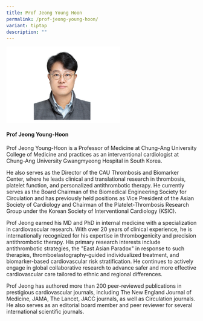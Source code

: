 ```yaml
---
title: Prof Jeong Young Hoon
permalink: /prof-jeong-young-hoon/
variant: tiptap
description: ""
---
```

<p></p>
<div class="isomer-image-wrapper">
<img style="width: 60%;" height="auto" width="100%" alt="" src="/images/ASPIRE Network /Jeong_Young_Hoon.png">
</div>
<h4>Prof Jeong Young-Hoon</h4>
<p>Prof Jeong Young-Hoon is a Professor of Medicine at Chung-Ang University
College of Medicine and practices as an interventional cardiologist at
Chung-Ang University Gwangmyeong Hospital in South Korea.</p>
<p>He also serves as the Director of the CAU Thrombosis and Biomarker Center,
where he leads clinical and translational research in thrombosis, platelet
function, and personalized antithrombotic therapy. He currently serves
as the Board Chairman of the Biomedical Engineering Society for Circulation
and has previously held positions as Vice President of the Asian Society
of Cardiology and Chairman of the Platelet-Thrombosis Research Group under
the Korean Society of Interventional Cardiology (KSIC).</p>
<p>Prof Jeong earned his MD and PhD in internal medicine with a specialization
in cardiovascular research. With over 20 years of clinical experience,
he is internationally recognized for his expertise in thrombogenicity and
precision antithrombotic therapy. His primary research interests include
antithrombotic strategies, the "East Asian Paradox" in response to such
therapies, thromboelastography-guided individualized treatment, and biomarker-based
cardiovascular risk stratification. He continues to actively engage in
global collaborative research to advance safer and more effective cardiovascular
care tailored to ethnic and regional differences.</p>
<p>Prof Jeong has authored more than 200 peer-reviewed publications in prestigious
cardiovascular journals, including The New England Journal of Medicine,
JAMA, The Lancet, JACC journals, as well as Circulation journals. He also
serves as an editorial board member and peer reviewer for several international
scientific journals.</p>
